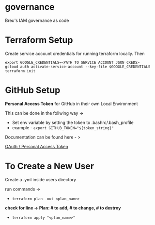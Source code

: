 # governance

Breu's IAM governance as code

# Terraform Setup

Create service account credentials for running terraform locally. Then

```
export GOOGLE_CREDENTIALS=<PATH TO SERVICE ACCOUNT JSON CREDS>
gcloud auth activate-service-account --key-file $GOOGLE_CREDENTIALS
terraform init

```

# GitHub Setup

**Personal Access Token** for GitHub in their own Local Environment

This can be done in the follwing way ->

- Set env variable by setting the token to .bashrc/.bash_profile
- example - `export GITHUB_TOKEN="${token_string}"`

Documentation can be found here - >

[OAuth / Personal Access Token](https://registry.terraform.io/providers/integrations/github/latest/docs#oauth--personal-access-token)

# To Create a New User

Create a <username>.yml inside users directory

run commands ->

- `terraform plan -out <plan_name>`

**check for line -> Plan: # to add, # to change, # to destroy**

- `terraform apply "<plan_name>"`
